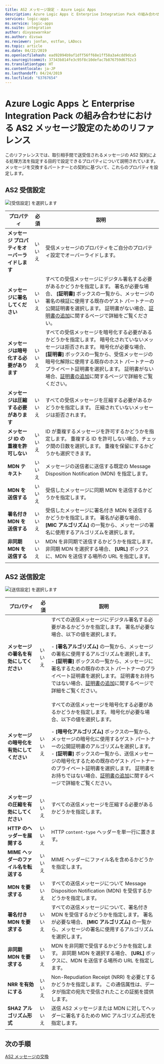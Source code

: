 ```yaml
---
title: AS2 メッセージ設定 - Azure Logic Apps
description: Azure Logic Apps と Enterprise Integration Pack の組み合わせにおける AS2 送受信設定のためのリファレンス ガイド
services: logic-apps
ms.service: logic-apps
ms.suite: integration
author: divyaswarnkar
ms.author: divswa
ms.reviewer: jonfan, estfan, LADocs
ms.topic: article
ms.date: 04/22/2019
ms.openlocfilehash: ead92094b9af1dff56ff68e1ff58a3a4cdd9dca5
ms.sourcegitcommit: 37343b814fe3c95f8c10defac7b876759d6752c3
ms.translationtype: HT
ms.contentlocale: ja-JP
ms.lasthandoff: 04/24/2019
ms.locfileid: "63767654"
---
```

# <a name="reference-for-as2-message-settings-in-azure-logic-apps-with-enterprise-integration-pack"></a>Azure Logic Apps と Enterprise Integration Pack の組み合わせにおける AS2 メッセージ設定のためのリファレンス

このリファレンスでは、取引相手間で送受信されるメッセージの AS2 契約による処理方法を指定する目的で設定できるプロパティについて説明されています。 メッセージを交換するパートナーとの契約に基づいて、これらのプロパティを設定します。

<a name="AS2-incoming-messages"></a>

## <a name="as2-receive-settings"></a>AS2 受信設定

![[受信設定] を選択します](./media/logic-apps-enterprise-integration-as2-message-settings/receive-settings.png)

| プロパティ | 必須 | 説明 |
|----------|----------|-------------|
| **メッセージ プロパティをオーバーライドします** | いいえ | 受信メッセージのプロパティをご自分のプロパティ設定でオーバーライドします。 |
| **メッセージに署名してください** | いいえ | すべての受信メッセージにデジタル署名する必要があるかどうかを指定します。 署名が必要な場合、 **[証明書]** ボックスの一覧から、メッセージの署名の検証に使用する既存のゲスト パートナーの公開証明書を選択します。 証明書がない場合、[証明書の追加](../logic-apps/logic-apps-enterprise-integration-certificates.md)に関するページで詳細をご覧ください。 |
| **メッセージは暗号化する必要があります** | いいえ | すべての受信メッセージを暗号化する必要があるかどうかを指定します。 暗号化されていないメッセージは拒否されます。 暗号化が必要な場合、 **[証明書]** ボックスの一覧から、受信メッセージの暗号化解除に使用する既存のホスト パートナーのプライベート証明書を選択します。 証明書がない場合、[証明書の追加](../logic-apps/logic-apps-enterprise-integration-certificates.md)に関するページで詳細をご覧ください。 |
| **メッセージは圧縮する必要があります** | いいえ | すべての受信メッセージを圧縮する必要があるかどうかを指定します。 圧縮されていないメッセージは拒否されます。 |
| **メッセージ ID の重複を許可しない** | いいえ | ID が重複するメッセージを許可するかどうかを指定します。 重複する ID を許可しない場合、チェック間の日数を選択します。 重複を保留にするかどうかも選択できます。 |
| **MDN テキスト** | いいえ | メッセージの送信者に送信する既定の Message Disposition Notification (MDN) を指定します。 |
| **MDN を送信する** | いいえ | 受信したメッセージに同期 MDN を送信するかどうかを指定します。  |
| **署名付き MDN を送信する** | いいえ | 受信したメッセージに署名付き MDN を送信するかどうかを指定します。 署名が必要な場合、 **[MIC アルゴリズム]** の一覧から、メッセージの署名に使用するアルゴリズムを選択します。 |
| **非同期 MDN を送信する** | いいえ | MDN を非同期で送信するかどうかを指定します。 非同期 MDN を選択する場合、 **[URL]** ボックスに、MDN を送信する場所の URL を指定します。 |
||||

<a name="AS2-outgoing-messages"></a>

## <a name="as2-send-settings"></a>AS2 送信設定

![[送信設定] を選択します](./media/logic-apps-enterprise-integration-as2-message-settings/send-settings.png)

| プロパティ | 必須 | 説明 |
|----------|----------|-------------|
| **メッセージの署名を有効にしてください** | いいえ | すべての送信メッセージにデジタル署名する必要があるかどうかを指定します。 署名が必要な場合、以下の値を選択します。 <p>- **[署名アルゴリズム]** の一覧から、メッセージの署名に使用するアルゴリズムを選択します。 <br>- **[証明書]** ボックスの一覧から、メッセージに署名するための既存のホスト パートナーのプライベート証明書を選択します。 証明書をお持ちではない場合、[証明書の追加](../logic-apps/logic-apps-enterprise-integration-certificates.md)に関するページで詳細をご覧ください。 |
| **メッセージの暗号化を有効にしてください** | いいえ | すべての送信メッセージを暗号化する必要があるかどうかを指定します。 暗号化が必要な場合、以下の値を選択します。 <p>- **[暗号化アルゴリズム]** ボックスの一覧から、メッセージの暗号化に使用するゲスト パートナーの公開証明書のアルゴリズムを選択します。 <br>- **[証明書]** ボックスの一覧から、送信メッセージの暗号化するための既存のゲスト パートナーのプライベート証明書を選択します。 証明書をお持ちではない場合、[証明書の追加](../logic-apps/logic-apps-enterprise-integration-certificates.md)に関するページで詳細をご覧ください。 |
| **メッセージの圧縮を有効にしてください** | いいえ | すべての送信メッセージを圧縮する必要があるかどうかを指定します。 |
| **HTTP のヘッダーを展開する** | いいえ | HTTP `content-type` ヘッダーを単一行に置きます。 |
| **MIME ヘッダーのファイル名を転送する** | いいえ | MIME ヘッダーにファイル名を含めるかどうかを指定します。 |
| **MDN を要求する** | いいえ | すべての送信メッセージについて Message Disposition Notification (MDN) を受信するかどうかを指定します。 |
| **署名付き MDN を要求する** | いいえ | すべての送信メッセージについて、署名付き MDN を受信するかどうかを指定します。 署名が必要な場合、 **[MIC アルゴリズム]** の一覧から、メッセージの署名に使用するアルゴリズムを選択します。 |
| **非同期 MDN を要求する** | いいえ | MDN を非同期で受信するかどうかを指定します。 非同期 MDN を選択する場合、 **[URL]** ボックスに、MDN を送信する場所の URL を指定します。 |
| **NRR を有効にする** | いいえ | Non-Repudiation Receipt (NRR) を必要とするかどうかを指定します。 この通信属性は、データが指定の宛先で受信されたことの証拠を提供します。 |
| **SHA2 アルゴリズム形式** | いいえ | 送信 AS2 メッセージまたは MDN に対してヘッダーに署名するための MIC アルゴリズム形式を指定します。 |
||||

## <a name="next-steps"></a>次の手順

[AS2 メッセージの交換](../logic-apps/logic-apps-enterprise-integration-as2.md)
